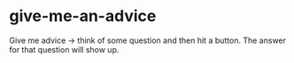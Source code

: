 # give-me-an-advice
Give me advice -> think of some question and then hit a button. The answer for that question will show up.
